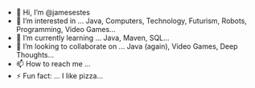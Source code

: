 - 👋 Hi, I’m @jamesestes
- 👀 I’m interested in ... Java, Computers, Technology, Futurism, Robots, Programming, Video Games...
- 🌱 I’m currently learning ... Java, Maven, SQL...
- 💞️ I’m looking to collaborate on ... Java (again), Video Games, Deep Thoughts...
- 📫 How to reach me ... 
- ⚡ Fun fact: ... I like pizza...

<!---
jamesestes003/jamesestes003 is a ✨ special ✨ repository because its `README.md` (this file) appears on your GitHub profile.
You can click the Preview link to take a look at your changes.
--->
